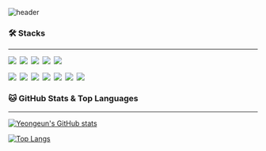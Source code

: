 ![header](https://capsule-render.vercel.app/api?color=CFF6BC&type=wave&animation=twinkling&height=200&section=header&text=Yeongeun's%20Git&fontSize=90&fontColor=000000&desc=Welcome%20!👏🏻&descAlign=80&descAlignY=80)









### 🛠️ Stacks  
---
<img src="https://img.shields.io/badge/Spring-6DB33F?style=flat&logo=Spring&logoColor=white"/>&ensp;<img src="https://img.shields.io/badge/Nodejs-339933?style=flat&logo=Nodejs&logoColor=white"/>&ensp;<img src="https://img.shields.io/badge/Express-000000?style=flat&logo=Express&logoColor=white"/>&ensp;<img src="https://img.shields.io/badge/sequelize-52B0E7&style=flat&logo=sequelize&logoColor=white"/>&ensp;<img src="https://img.shields.io/badge/mysql-4479A1?style=flat&logo=mysql&logoColor=white"/>


<img src="https://img.shields.io/badge/JavaScript-F7DF1E?style=flat&logo=JavaScript&logoColor=white"/>&ensp;<img src="https://img.shields.io/badge/HTML5-E34F26?style=flat&logo=HTML5&logoColor=white"/>&ensp;<img src="https://img.shields.io/badge/CSS3-1572B6?style=flat&logo=CSS3&logoColor=white"/>&ensp;<img src="https://img.shields.io/badge/React-61DAFB?style=flat&logo=React&logoColor=white"/>&ensp;<img src="https://img.shields.io/badge/Redux-764ABC?style=flat&logo=Redux&logoColor=white"/>&ensp;<img src="https://img.shields.io/badge/Axios-5A29E4?style=flat&logo=Axios&logoColor=white"/>&ensp;<img src="https://img.shields.io/badge/jquery-0769AD?style=flat&logo=jquery&logoColor=white"/>


### 🐱 GitHub Stats & Top Languages  
---

[![Yeongeun's GitHub stats](https://github-readme-stats.vercel.app/api?username=nietzche15&show_icons=true&custom_title=Yeongeun's%20GitHub%20stats&ring_color=A073FF)](https://github.com/anuraghazra/github-readme-stats)

[![Top Langs](https://github-readme-stats.vercel.app/api/top-langs/?username=nietzche15&layout=compact&exclude_repo=github-readme-stats,nietzche15.github.io&hide=shell)](https://github.com/anuraghazra/github-readme-stats)

<!--
**nietzche15/nietzche15** is a ✨ _special_ ✨ repository because its `README.md` (this file) appears on your GitHub profile.

Here are some ideas to get you started:

- 🔭 I’m currently working on ...
- 🌱 I’m currently learning ...
- 👯 I’m looking to collaborate on ...
- 🤔 I’m looking for help with ...
- 💬 Ask me about ...
- 📫 How to reach me: ...
- 😄 Pronouns: ...
- ⚡ Fun fact: ...
-->
